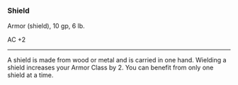 ### Shield

Armor (shield), 10 gp, 6 lb.

AC +2

---

A shield is made from wood or metal and is carried in one hand. Wielding a shield increases your Armor Class by 2. You can benefit from only one shield at a time.
